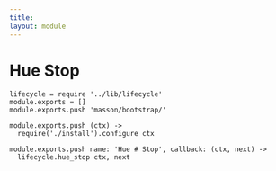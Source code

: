 ```yaml
---
title: 
layout: module
---
```


# Hue Stop

    lifecycle = require '../lib/lifecycle'
    module.exports = []
    module.exports.push 'masson/bootstrap/'

    module.exports.push (ctx) ->
      require('./install').configure ctx

    module.exports.push name: 'Hue # Stop', callback: (ctx, next) ->
      lifecycle.hue_stop ctx, next


